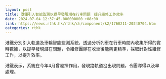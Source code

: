 ```yaml
---
layout: post
title: 港鐵引入智能監測以提早發現潛在行車問題　提升維修工作效率
date: 2024-07-04 12:37:45.000000000 +08:00
link: https://news.rthk.hk/rthk/ch/component/k2/1760211-20240704.htm
categories: rthk
---
```


港鐵分別引入軌道及車輪智能監測系統，透過分析列車在行車時間內收集所得的實時數據，以提早發現潛在問題，令維修團隊在收車後能夠更精準，採取針對性維修工作，以提升效率。

港鐵表示，系統在今年4月曾發揮作用，發現路軌道岔出現問題，令團隊得以及早處理。
